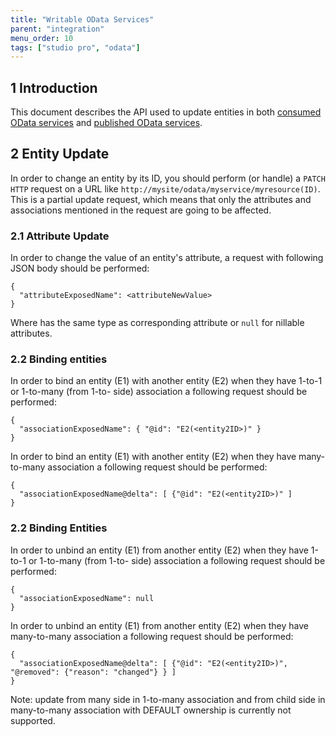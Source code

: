 ```yaml
---
title: "Writable OData Services"
parent: "integration"
menu_order: 10
tags: ["studio pro", "odata"]
---
```


## 1 Introduction

This document describes the API used to update entities in both [consumed OData services](consumed-odata-services) and [published OData services](published-odata-services).

## 2 Entity Update

In order to change an entity by its ID, you should perform (or handle) a `PATCH HTTP` request on a URL like `http://mysite/odata/myservice/myresource(ID)`. This is a partial update request, which means that only the attributes and associations mentioned in the request are going to be affected.

### 2.1 Attribute Update

In order to change the value of an entity's attribute, a request with following JSON body should be performed:

```
{
  "attributeExposedName": <attributeNewValue>
}
```
Where <attributeNewValue> has the same type as corresponding attribute or `null` for nillable attributes.

### 2.2 Binding entities

In order to bind an entity (E1) with another entity (E2) when they have 1-to-1 or 1-to-many (from 1-to- side) association a following request should be performed:

```
{
  "associationExposedName": { "@id": "E2(<entity2ID>)" }
}
```

In order to bind an entity (E1) with another entity (E2) when they have many-to-many association a following request should be performed:

```
{
  "associationExposedName@delta": [ {"@id": "E2(<entity2ID>)" ]
}
```

### 2.2 Binding Entities

In order to unbind an entity (E1) from another entity (E2) when they have 1-to-1 or 1-to-many (from 1-to- side) association a following request should be performed:

```
{
  "associationExposedName": null
}
```

In order to unbind an entity (E1) from another entity (E2) when they have many-to-many association a following request should be performed:

```
{
  "associationExposedName@delta": [ {"@id": "E2(<entity2ID>)", "@removed": {"reason": "changed"} } ]
}
```

Note: update from many side in 1-to-many association and from child side in many-to-many association with DEFAULT ownership is currently not supported. 
